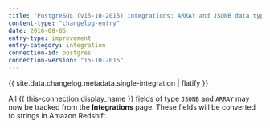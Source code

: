 ```yaml
---
title: "PostgreSQL (v15-10-2015) integrations: ARRAY and JSONB data type support"
content-type: "changelog-entry"
date: 2016-08-05
entry-type: improvement
entry-category: integration
connection-id: postgres
connection-version: "15-10-2015"
---
```

{{ site.data.changelog.metadata.single-integration | flatify }}

All {{ this-connection.display_name }} fields of type `JSONB` and `ARRAY` may now be tracked from the **Integrations** page. These fields will be converted to strings in Amazon Redshift.